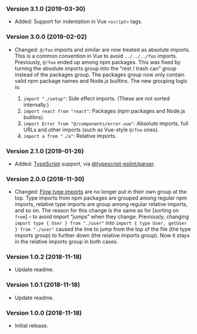 ### Version 3.1.0 (2019-03-30)

- Added: Support for indentation in Vue `<script>` tags.

### Version 3.0.0 (2019-02-02)

- Changed: `@/foo` imports and similar are now treated as absolute imports. This
  is a common convention in Vue to avoid `../../../foo` imports. Previously,
  `@/foo` ended up among npm packages. This was fixed by turning the absolute
  imports group into the “rest / trash can” group instead of the packages group.
  The packages group now only contain valid npm package names and Node.js
  builtins. The new grouping logic is:

  1. `import "./setup"`: Side effect imports. (These are not sorted internally.)
  2. `import react from "react"`: Packages (npm packages and Node.js builtins).
  3. `import Error from "@/components/error.vue"`: Absolute imports, full URLs
     and other imports (such as Vue-style `@/foo` ones).
  4. `import a from "./a"`: Relative imports.

### Version 2.1.0 (2019-01-26)

- Added: [TypeScript] support, via [@typescript-eslint/parser].

### Version 2.0.0 (2018-11-30)

- Changed: [Flow type imports] are no longer put in their own group at the top.
  Type imports from npm packages are grouped among regular npm imports, relative
  type imports are group among regular relative imports, and so on. The reason
  for this change is the same as for [sorting on `from`] – to avoid import
  “jumps” when they change. Previously, changing
  `import type { User } from "./user"` into
  `import { type User, getUser } from "./user"` caused the line to jump from the
  top of the file (the type imports group) to further down (the relative imports
  group). Now it stays in the relative imports group in both cases.

### Version 1.0.2 (2018-11-18)

- Update readme.

### Version 1.0.1 (2018-11-18)

- Update readme.

### Version 1.0.0 (2018-11-18)

- Initial release.

<!-- prettier-ignore-start -->
[@typescript-eslint/parser]: https://github.com/typescript-eslint/typescript-eslint/tree/master/packages/parser
[flow type imports]: https://flow.org/en/docs/types/modules/
[sort-from]: README.md#why-sort-on-from
[typescript]: https://www.typescriptlang.org/
<!-- prettier-ignore-end -->
